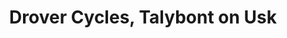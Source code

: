 ---
title: "Drover Cycles, Talybont on Usk"
url: /brecon/drover-cycles-talybont-on-usk/
shop: Fahrrad
---
